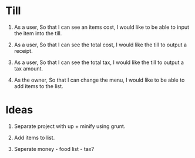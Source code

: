 Till
====

1. As a user,
   So that I can see an items cost,
   I would like to be able to input the item into the till.

2. As a user,
   So that I can see the total cost,
   I would like the till to output a receipt.

3. As a user,
   So that I can see the total tax,
   I would like the till to output a tax amount.

4. As the owner,
   So that I can change the menu,
   I would like to be able to add items to the list.

Ideas
=====

1. Separate project with up + minify using grunt.

2. Add items to list.

3. Seperate money - food list - tax? 
